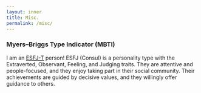 ```yaml
---
layout: inner
title: Misc.
permalink: /misc/
---
```

### Myers–Briggs Type Indicator (MBTI)
I am an [ESFJ-T](https://www.16personalities.com/esfj-personality) person!
ESFJ (Consul) is a personality type with the Extraverted, Observant, Feeling, and Judging traits. They are attentive and people-focused, and they enjoy taking part in their social community. Their achievements are guided by decisive values, and they willingly offer guidance to others.

